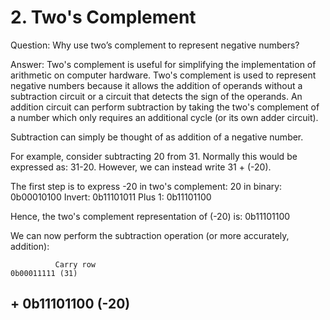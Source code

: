 # __2. Two's Complement__
Question: Why use two’s complement to represent negative numbers?

Answer: Two's complement is useful for simplifying the implementation of arithmetic on computer hardware. Two's complement is used to represent negative numbers because it allows the addition of operands without a subtraction circuit or a circuit that detects the sign of the operands. An addition circuit can perform subtraction by taking the two's complement of a number which only requires an additional cycle (or its own adder circuit).

Subtraction can simply be thought of as addition of a negative number. 

For example, consider subtracting 20 from 31. Normally this would be expressed as: 31-20. However, we can instead write 31 + (-20).

The first step is to express -20 in two's complement:
20 in binary: 0b00010100
Invert:       0b11101011
Plus 1:       0b11101100

Hence, the two's complement representation of (-20) is: 0b11101100

We can now perform the subtraction operation (or more accurately, addition):

              Carry row
    0b00011111 (31)
   
 \+ 0b11101100 (-20)
 ----------------------
 
